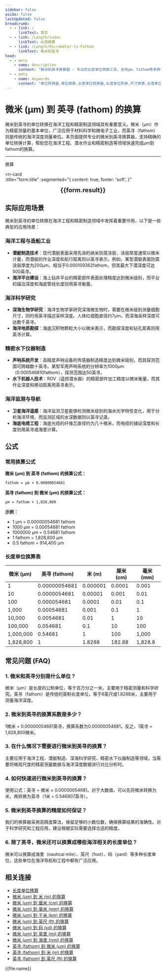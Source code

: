 ```yaml
---
sidebar: false
aside: false
lastUpdated: false
breadcrumb:
  - - link: /
      linkText: 首页
  - - link: /Length/index
      linkText: 长度换算
  - - link: /Length/Micrometer-to-Fathom
      linkText: 微米到英寻
head:
  - - meta
    - name: description
      content: "微米到英寻换算器 - 专业的长度单位转换工具。支持μm、fathom等多种单位换算，提供精确的微米和英寻换算公式及海洋工程应用案例。"
  - - meta
    - name: keywords
      content: "单位转换器,单位换算,长度单位转换器,长度单位转换,尺寸换算,长度单位换算,长度单位换算表,微米,毫米,微米和厘米的换算,一微米,微米和米的换算,um单位,微米的单位,µm,毫米和微米的换算,micron是什么单位,分米单位,微米和米,一微米等于多少毫米,microns,um和mm换算,一毫米等于多少微米,weimi,micrometer,目数,微米的符号,μm和mm换算,微米和毫米的换算,毫米和微米,微米单位,miu,m是什么单位,um是什么单位,μm是什么单位,微米和毫米,μm,um,微米符号"
---
```

# 微米 (μm) 到 英寻 (fathom) 的换算

微米到英寻的单位转换在海洋工程和精密制造领域具有重要意义。微米（μm）作为精密测量的基本单位，广泛应用于材料科学和微电子工业，而英寻（fathom）则是传统的海洋深度测量单位。本页面提供专业的微米到英寻换算器，支持精确的单位转换计算，帮助您在海洋工程、潜水作业和精密制造等领域快速完成μm到fathom的换算。

---
<script setup>
import { onMounted, reactive, inject, ref } from 'vue'
import { NButton, NForm, NFormItem, NInput, NInputNumber, NSelect, NCard, useMessage,NGrid ,NGi } from 'naive-ui'
import { defineClientComponent } from 'vitepress'
import { Length } from '../../files';
const seoKey = ['单位转换器','单位换算','长度单位转换器','长度单位转换','尺寸换算','长度单位换算','长度单位换算表','微米','毫米','毫米','微米','微米','纳米','米和微米的换算','微米和厘米的换算','一微米','微米和米的换算','um单位','微米的单位','µm','毫米和微米的换算','micron是什么单位','分米单位','微米和米','一微米等于多少毫米','microns','um和mm换算','一毫米等于多少微米','weimi','micrometer','目数','微米的符号','μm和mm换算','微米和毫米的换算','毫米和微米','微米单位','miu','m是什么单位','um是什么单位','μm是什么单位','微米和毫米','μm','um','微米符号']
const convert = inject('convert')

const form = reactive({
  number: null,
  result: '',
  title:'微米 (μm) 到英寻 (fathom) 的换算',
})

const convertHandler = () => {
  if (form.number !== null && !isNaN(form.number)) {
    const convertedValue = parseFloat(form.number) * 0.00000054681
    form.result = `${form.number}μm = ${convertedValue.toFixed(9)}fathom`
  } else {
    form.result = '请输入有效的数值。'
  }
}
</script>

<n-form size="large" :model="form">
  <n-form-item label="微米 (μm)">
    <n-input-number v-model:value="form.number" placeholder="输入微米" style="width: 100%" />
  </n-form-item>
  <n-form-item>
    <n-button type="info" @click="convertHandler" block>换算</n-button>
  </n-form-item>
</n-form>

<n-card  
  :title="form.title"
  :segmented="{
    content: true,
    footer: 'soft',
  }"
>
  <div  style="text-align:center;font-size:20px;">
    <strong>{{form.result}}</strong>
  </div>
    <template #footer>
    <div>
      <span v-for="item of seoKey">{{item}}，</span>
    </div>
  </template>
</n-card>

## 实际应用场景

微米到英寻的单位转换在海洋工程和精密制造领域中发挥着重要作用，以下是一些典型的应用场景：

### 海洋工程与造船工业
- **潜艇制造技术**：现代潜艇表面采用先进的纳米防腐涂层，涂层厚度通常以微米计量，而潜艇的作业深度和航行距离则以英寻表示。例如，某型潜艇表面防腐涂层厚度为200μm，相当于0.000109362fathom，但其最大下潜深度可达500英寻。
- **海洋平台建设**：海上钻井平台的精密部件表面处理精度达到微米级别，而平台的锚泊深度和海底管线长度则用英寻衡量。

### 海洋科学研究
- **深海生物学研究**：海洋生物学家研究深海微生物时，需要在微米级别测量细胞尺寸，同时用英寻描述采样深度。人体红细胞直径约7μm，而深海采样深度可达数千英寻。
- **海洋地质勘探**：海底沉积物颗粒大小以微米表示，而勘探深度和钻孔距离则用英寻计算。

### 精密水下仪器制造
- **声呐系统开发**：高精度声呐设备的传感器制造精度达到微米级别，而其探测范围可跨越数十英寻。某型军用声呐系统的分辨率为1000μm（0.000546810fathom），探测范围达50英寻。
- **水下机器人技术**：ROV（遥控潜水器）的精密部件加工精度以微米衡量，而其作业深度和移动距离用英寻表示。

### 海洋监测与导航
- **卫星海洋遥感**：海洋监测卫星能够检测微米级别的海水光学特性变化，用于分析海洋环境，而监测区域的水深数据则以英寻记录。
- **海底电缆工程**：海底光缆的纤维芯直径约为几十微米，而电缆的铺设深度和长度则用英寻或海里计算。

## 公式

### 常用换算公式

**微米 (μm) 到 英寻 (fathom) 的换算公式：**

```
fathom = μm × 0.00000054681
```

**英寻 (fathom) 到 微米 (μm) 的换算公式：**

```
μm = fathom × 1,828,800
```

**示例：**
- 1 μm = 0.00000054681 fathom
- 1000 μm = 0.00054681 fathom
- 1000000 μm = 0.54681 fathom
- 1 fathom = 1,828,800 μm
- 0.5 fathom = 914,400 μm

### 长度单位换算表

| 微米 (μm) | 英寻 (fathom) | 米 (m) | 厘米 (cm) | 毫米 (mm) |
|-----------|---------------|---------|-----------|----------|
| 1 | 0.00000054681 | 0.000001 | 0.0001 | 0.001 |
| 10 | 0.0000054681 | 0.00001 | 0.001 | 0.01 |
| 100 | 0.000054681 | 0.0001 | 0.01 | 0.1 |
| 1,000 | 0.00054681 | 0.001 | 0.1 | 1 |
| 10,000 | 0.0054681 | 0.01 | 1 | 10 |
| 100,000 | 0.054681 | 0.1 | 10 | 100 |
| 1,000,000 | 0.54681 | 1 | 100 | 1,000 |
| 1,828,800 | 1 | 1.8288 | 182.88 | 1,828.8 |

## 常见问题 (FAQ)

### 1. 微米和英寻分别是什么单位？
微米（μm）是长度的公制单位，等于百万分之一米，主要用于精密测量和科学研究。英寻（fathom）是传统的英制长度单位，等于6英尺或1.8288米，主要用于测量海洋深度。

### 2. 微米到英寻的换算系数是多少？
1微米 = 0.00000054681英寻，换算系数为0.00000054681。反之，1英寻 = 1,828,800微米。

### 3. 在什么情况下需要进行微米到英寻的换算？
主要应用于海洋工程、潜艇制造、深海科学研究、精密水下仪器制造等领域，当需要将微观尺度的精密测量数据与海洋深度数据进行对比分析时。

### 4. 如何快速进行微米到英寻的换算？
使用公式：英寻 = 微米 × 0.00000054681。对于大数值，可以先将微米转换为米，再转换为英寻（1米 = 0.546807英寻）。

### 5. 微米到英寻换算的精度如何保证？
我们的换算器采用高精度算法，保留足够的小数位数，确保换算结果的准确性。对于科学研究和工程应用，建议根据实际需要选择合适的精度。

### 6. 除了英寻，微米还可以换算成哪些海洋相关的长度单位？
微米可以换算成海里（nautical mile）、英尺（foot）、码（yard）等多种长度单位，这些单位在海洋导航和工程中都有广泛应用。

## 相关连接

- [长度单位换算](../)
- [微米 (μm) 到 米 (m) 的换算](./Micrometer-to-Meter.md)
- [微米 (μm) 到 厘米 (cm) 的换算](./Micrometer-to-Centimeter.md)
- [微米 (μm) 到 毫米 (mm) 的换算](./Micrometer-to-Millimeter.md)
- [微米 (μm) 到 千米 (km) 的换算](./Micrometer-to-Kilometer.md)
- [微米 (μm) 到 英尺 (ft) 的换算](./Micrometer-to-Foot.md)
- [微米 (μm) 到 码 (yd) 的换算](./Micrometer-to-Yard.md)
- [微米 (μm) 到 英里 (mi) 的换算](./Micrometer-to-Mile.md)
- [微米 (μm) 到 海里 (nmi) 的换算](./Micrometer-to-Nautical-mile.md)
- [英寻 (fathom) 到 微米 (μm) 的换算](./Fathom-to-Micrometer.md)
- [英寻 (fathom) 到 米 (m) 的换算](./Fathom-to-Meter.md)
- [英寻 (fathom) 到 英尺 (ft) 的换算](./Fathom-to-Foot.md)

<n-grid x-gap="12" :cols="2">
  <n-gi v-for="(file, index) in Length" :key="index">
    <n-button
      text
      tag="a"
      :href="file.path"
      type="info"
    >
      {{file.name}}
    </n-button>
  </n-gi>
</n-grid>